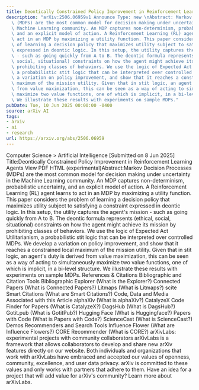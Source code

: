 ```yaml
---
title: Deontically Constrained Policy Improvement in Reinforcement Learning Agents
description: "arXiv:2506.06959v1 Announce Type: new \nAbstract: Markov Decision Processes\
  \ (MDPs) are the most common model for decision making under uncertainty in the\
  \ Machine Learning community. An MDP captures non-determinism, probabilistic uncertainty,\
  \ and an explicit model of action. A Reinforcement Learning (RL) agent learns to\
  \ act in an MDP by maximizing a utility function. This paper considers the problem\
  \ of learning a decision policy that maximizes utility subject to satisfying a constraint\
  \ expressed in deontic logic. In this setup, the utility captures the agent's mission\
  \ - such as going quickly from A to B. The deontic formula represents (ethical,\
  \ social, situational) constraints on how the agent might achieve its mission by\
  \ prohibiting classes of behaviors. We use the logic of Expected Act Utilitarianism,\
  \ a probabilistic stit logic that can be interpreted over controlled MDPs. We develop\
  \ a variation on policy improvement, and show that it reaches a constrained local\
  \ maximum of the mission utility. Given that in stit logic, an agent's duty is derived\
  \ from value maximization, this can be seen as a way of acting to simultaneously\
  \ maximize two value functions, one of which is implicit, in a bi-level structure.\
  \ We illustrate these results with experiments on sample MDPs."
pubDate: Tue, 10 Jun 2025 00:00:00 -0400
source: arXiv AI
tags:
- arxiv
- ai
- research
url: https://arxiv.org/abs/2506.06959
---
```


Computer Science > Artificial Intelligence
[Submitted on 8 Jun 2025]
Title:Deontically Constrained Policy Improvement in Reinforcement Learning Agents
View PDF HTML (experimental)Abstract:Markov Decision Processes (MDPs) are the most common model for decision making under uncertainty in the Machine Learning community. An MDP captures non-determinism, probabilistic uncertainty, and an explicit model of action. A Reinforcement Learning (RL) agent learns to act in an MDP by maximizing a utility function. This paper considers the problem of learning a decision policy that maximizes utility subject to satisfying a constraint expressed in deontic logic. In this setup, the utility captures the agent's mission - such as going quickly from A to B. The deontic formula represents (ethical, social, situational) constraints on how the agent might achieve its mission by prohibiting classes of behaviors. We use the logic of Expected Act Utilitarianism, a probabilistic stit logic that can be interpreted over controlled MDPs. We develop a variation on policy improvement, and show that it reaches a constrained local maximum of the mission utility. Given that in stit logic, an agent's duty is derived from value maximization, this can be seen as a way of acting to simultaneously maximize two value functions, one of which is implicit, in a bi-level structure. We illustrate these results with experiments on sample MDPs.
References & Citations
Bibliographic and Citation Tools
Bibliographic Explorer (What is the Explorer?)
Connected Papers (What is Connected Papers?)
Litmaps (What is Litmaps?)
scite Smart Citations (What are Smart Citations?)
Code, Data and Media Associated with this Article
alphaXiv (What is alphaXiv?)
CatalyzeX Code Finder for Papers (What is CatalyzeX?)
DagsHub (What is DagsHub?)
Gotit.pub (What is GotitPub?)
Hugging Face (What is Huggingface?)
Papers with Code (What is Papers with Code?)
ScienceCast (What is ScienceCast?)
Demos
Recommenders and Search Tools
Influence Flower (What are Influence Flowers?)
CORE Recommender (What is CORE?)
arXivLabs: experimental projects with community collaborators
arXivLabs is a framework that allows collaborators to develop and share new arXiv features directly on our website.
Both individuals and organizations that work with arXivLabs have embraced and accepted our values of openness, community, excellence, and user data privacy. arXiv is committed to these values and only works with partners that adhere to them.
Have an idea for a project that will add value for arXiv's community? Learn more about arXivLabs.